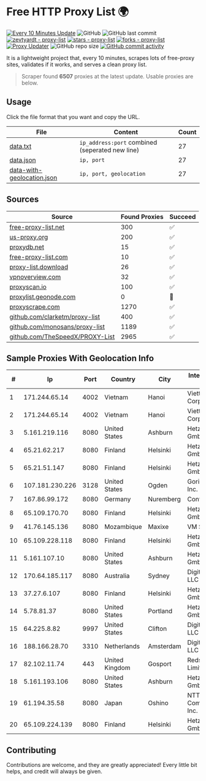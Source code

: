 
# Free HTTP Proxy List 🌍

[![Every 10 Minutes Update](https://github.com/mertguvencli/http-proxy-list/actions/workflows/main.yml/badge.svg?branch=main)](https://github.com/mertguvencli/http-proxy-list/actions/workflows/main.yml)
![GitHub](https://img.shields.io/github/license/mertguvencli/http-proxy-list)
![GitHub last commit](https://img.shields.io/github/last-commit/mertguvencli/http-proxy-list)
[![zevtyardt - proxy-list](https://img.shields.io/static/v1?label=zevtyardt&message=proxy-list&color=blue&logo=github)](https://github.com/zevtyardt/proxy-list "Go to GitHub repo")
[![stars - proxy-list](https://img.shields.io/github/stars/zevtyardt/proxy-list?style=social)](https://github.com/zevtyardt/proxy-list)
[![forks - proxy-list](https://img.shields.io/github/forks/zevtyardt/proxy-list?style=social)](https://github.com/zevtyardt/proxy-list)
[![Proxy Updater](https://github.com/zevtyardt/proxy-list/workflows/Proxy%20Updater/badge.svg)](https://github.com/zevtyardt/proxy-list/actions?query=workflow:"Proxy+Updater")
![GitHub repo size](https://img.shields.io/github/repo-size/zevtyardt/proxy-list)
[![GitHub commit activity](https://img.shields.io/github/commit-activity/m/zevtyardt/proxy-list?logo=commits)](https://github.com/zevtyardt/proxy-list/commits/main)

It is a lightweight project that, every 10 minutes, scrapes lots of free-proxy sites, validates if it works, and serves a clean proxy list.

> Scraper found **6507** proxies at the latest update. Usable proxies are below.

## Usage

Click the file format that you want and copy the URL.

|File|Content|Count|
|----|-------|-----|
|[data.txt](https://raw.githubusercontent.com/mertguvencli/http-proxy-list/main/proxy-list/data.txt)|`ip_address:port` combined (seperated new line)|27|
|[data.json](https://raw.githubusercontent.com/mertguvencli/http-proxy-list/main/proxy-list/data.json)|`ip, port`|27|
|[data-with-geolocation.json](https://raw.githubusercontent.com/mertguvencli/http-proxy-list/main/proxy-list/data-with-geolocation.json)|`ip, port, geolocation`|27|

## Sources

|Source|Found Proxies|Succeed|
|------|-------------|-------|
|[free-proxy-list.net](https://free-proxy-list.net)|300|✅|
|[us-proxy.org](https://www.us-proxy.org)|200|✅|
|[proxydb.net](http://proxydb.net)|15|✅|
|[free-proxy-list.com](https://free-proxy-list.com/?page=&port=&type%5B%5D=http&type%5B%5D=https&up_time=0&search=Search)|10|✅|
|[proxy-list.download](https://www.proxy-list.download/HTTP)|26|✅|
|[vpnoverview.com](https://vpnoverview.com/privacy/anonymous-browsing/free-proxy-servers)|32|✅|
|[proxyscan.io](https://www.proxyscan.io)|100|✅|
|[proxylist.geonode.com](https://proxylist.geonode.com/api/proxy-list?limit=300&page=1&sort_by=lastChecked&sort_type=desc&protocols=http,https)|0|🚫|
|[proxyscrape.com](https://api.proxyscrape.com/v2/?request=displayproxies&protocol=http&timeout=10000&country=all&ssl=all&anonymity=all)|1270|✅|
|[github.com/clarketm/proxy-list](https://raw.githubusercontent.com/clarketm/proxy-list/master/proxy-list-raw.txt)|400|✅|
|[github.com/monosans/proxy-list](https://raw.githubusercontent.com/monosans/proxy-list/main/proxies/http.txt)|1189|✅|
|[github.com/TheSpeedX/PROXY-List](https://raw.githubusercontent.com/TheSpeedX/PROXY-List/master/http.txt)|2965|✅|


## Sample Proxies With Geolocation Info

|#|Ip|Port|Country|City|Internet Service Provider|
|-|--|----|-------|----|-------------------------|
|1|171.244.65.14|4002|Vietnam|Hanoi|Viettel Corporation|
|2|171.244.65.14|4002|Vietnam|Hanoi|Viettel Corporation|
|3|5.161.219.116|8080|United States|Ashburn|Hetzner Online GmbH|
|4|65.21.62.217|8080|Finland|Helsinki|Hetzner Online GmbH|
|5|65.21.51.147|8080|Finland|Helsinki|Hetzner Online GmbH|
|6|107.181.230.226|3128|United States|Ogden|GorillaServers, Inc.|
|7|167.86.99.172|8080|Germany|Nuremberg|Contabo GmbH|
|8|65.109.170.70|8080|Finland|Helsinki|Hetzner Online GmbH|
|9|41.76.145.136|8080|Mozambique|Maxixe|VM  S.A|
|10|65.109.228.118|8080|Finland|Helsinki|Hetzner Online GmbH|
|11|5.161.107.10|8080|United States|Ashburn|Hetzner Online GmbH|
|12|170.64.185.117|8080|Australia|Sydney|DigitalOcean, LLC|
|13|37.27.6.107|8080|Finland|Helsinki|Hetzner Online GmbH|
|14|5.78.81.37|8080|United States|Portland|Hetzner Online GmbH|
|15|64.225.8.82|9997|United States|Clifton|DigitalOcean, LLC|
|16|188.166.28.70|3310|Netherlands|Amsterdam|DigitalOcean, LLC|
|17|82.102.11.74|443|United Kingdom|Gosport|Redstation Limited|
|18|5.161.193.106|8080|United States|Ashburn|Hetzner Online GmbH|
|19|61.194.35.58|8080|Japan|Oshino|NTT PC Communications, Inc.|
|20|65.109.224.139|8080|Finland|Helsinki|Hetzner Online GmbH|



## Contributing

Contributions are welcome, and they are greatly appreciated! Every
little bit helps, and credit will always be given.

